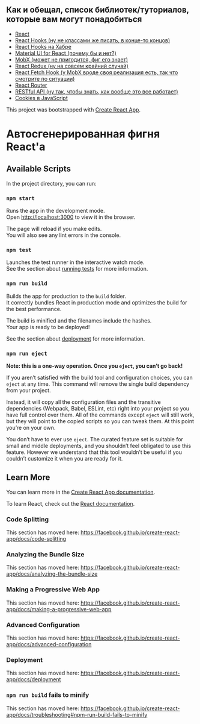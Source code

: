 ## Как и обещал, список библиотек/туториалов, которые вам **могут** понадобиться
* [React](https://reactjs.org/docs/getting-started.html#learn-react)
* [React Hooks (ну не классами же писать, в конце-то концов)](https://reactjs.org/docs/hooks-intro.html)
* [React Hooks на Хабре](https://habr.com/ru/post/429712/)
* [Material UI for React (почему бы и нет?)](https://material-ui.com/)
* [MobX (может не пригодится, фиг его знает)](https://mobx.js.org/README.html)
* [React Redux (ну на совсем крайний случай)](https://redux.js.org/)
* [React Fetch Hook (у MobX вроде своя реализация есть, так что смотрите по ситуации)](https://marcin-piela.github.io/react-fetching-library/#/)
* [React Router](https://reacttraining.com/react-router/web/guides/quick-start)
* [RESTful API (ну так, чтобы знать, как вообще это все работает)](https://en.wikipedia.org/wiki/Representational_state_transfer)
* [Cookies в JavaScript](https://developer.mozilla.org/ru/docs/Web/API/Document/cookie)

This project was bootstrapped with [Create React App](https://github.com/facebook/create-react-app).

# Автосгенерированная фигня React'а

## Available Scripts

In the project directory, you can run:

### `npm start`

Runs the app in the development mode.<br />
Open [http://localhost:3000](http://localhost:3000) to view it in the browser.

The page will reload if you make edits.<br />
You will also see any lint errors in the console.

### `npm test`

Launches the test runner in the interactive watch mode.<br />
See the section about [running tests](https://facebook.github.io/create-react-app/docs/running-tests) for more information.

### `npm run build`

Builds the app for production to the `build` folder.<br />
It correctly bundles React in production mode and optimizes the build for the best performance.

The build is minified and the filenames include the hashes.<br />
Your app is ready to be deployed!

See the section about [deployment](https://facebook.github.io/create-react-app/docs/deployment) for more information.

### `npm run eject`

**Note: this is a one-way operation. Once you `eject`, you can’t go back!**

If you aren’t satisfied with the build tool and configuration choices, you can `eject` at any time. This command will remove the single build dependency from your project.

Instead, it will copy all the configuration files and the transitive dependencies (Webpack, Babel, ESLint, etc) right into your project so you have full control over them. All of the commands except `eject` will still work, but they will point to the copied scripts so you can tweak them. At this point you’re on your own.

You don’t have to ever use `eject`. The curated feature set is suitable for small and middle deployments, and you shouldn’t feel obligated to use this feature. However we understand that this tool wouldn’t be useful if you couldn’t customize it when you are ready for it.

## Learn More

You can learn more in the [Create React App documentation](https://facebook.github.io/create-react-app/docs/getting-started).

To learn React, check out the [React documentation](https://reactjs.org/).

### Code Splitting

This section has moved here: https://facebook.github.io/create-react-app/docs/code-splitting

### Analyzing the Bundle Size

This section has moved here: https://facebook.github.io/create-react-app/docs/analyzing-the-bundle-size

### Making a Progressive Web App

This section has moved here: https://facebook.github.io/create-react-app/docs/making-a-progressive-web-app

### Advanced Configuration

This section has moved here: https://facebook.github.io/create-react-app/docs/advanced-configuration

### Deployment

This section has moved here: https://facebook.github.io/create-react-app/docs/deployment

### `npm run build` fails to minify

This section has moved here: https://facebook.github.io/create-react-app/docs/troubleshooting#npm-run-build-fails-to-minify
